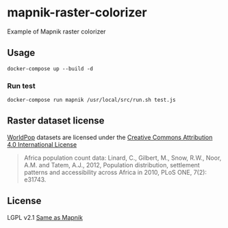 # mapnik-raster-colorizer

Example of Mapnik raster colorizer

## Usage

    docker-compose up --build -d

### Run test

    docker-compose run mapnik /usr/local/src/run.sh test.js

## Raster dataset license

[WorldPop](http://www.worldpop.org.uk/data/summary/?doi=10.5258/SOTON/WP00234) datasets
are licensed under the [Creative Commons Attribution 4.0 International License](https://creativecommons.org/licenses/by/4.0/)

> Africa population count data: Linard, C., Gilbert, M., Snow, R.W., Noor, A.M. and Tatem, A.J., 2012,
> Population distribution, settlement patterns and accessibility across Africa in 2010, PLoS ONE, 7(2): e31743.


## License

LGPL v2.1 [Same as Mapnik](https://github.com/mapnik/mapnik#license)
